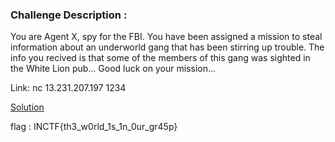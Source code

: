 ### Challenge Description : 
You are Agent X, spy for the FBI. You have been assigned a mission to steal information about an underworld gang that has been stirring up trouble. The info you recived is that some of the members of this gang was sighted in the White Lion pub...
Good luck on your mission...

Link: nc 13.231.207.197 1234


[Solution](./soln.md)


flag : INCTF{th3_w0rld_1s_1n_0ur_gr45p} 
